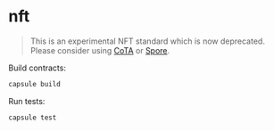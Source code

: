 # nft

> This is an experimental NFT standard which is now deprecated. Please consider using [CoTA](https://www.cotadev.io/) or [Spore](https://github.com/sporeprotocol/spore-sdk).

Build contracts:

``` sh
capsule build
```

Run tests:

``` sh
capsule test
```
